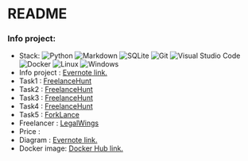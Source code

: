 # README

### Info project:
* Stack: ![Python](https://img.shields.io/badge/Python-3776AB?style=plastic&logo=python&logoColor=white)
![Markdown](https://img.shields.io/badge/Markdown-000000?style=plastic&logo=markdown&logoColor=white)
![SQLite](https://img.shields.io/badge/SQLite-07405E?style=plastic&logo=sqlite&logoColor=white)
![Git](https://img.shields.io/badge/-Git-1b1e26?style=plastic&logo=Git&logoColor=F05032)
![Visual Studio Code](https://img.shields.io/badge/-VS%20Code-1b1e26?style=plastic&logo=Visual-Studio-Code&logoColor=007ACC)
![Docker](https://img.shields.io/badge/-Docker-1b1e26?style=plastic&logo=Docker&logoColor=2496ED)
![Linux](https://img.shields.io/badge/-Linux-1b1e26?style=plastic&logo=Linux&logoColor=FFFFFF)
![Windows](https://img.shields.io/badge/Windows-0078D6?style=plastic&logo=windows&logoColor=white)
* Info project : [Evernote link.](https://www.evernote.com/shard/s434/sh/472befde-2613-6618-ae14-eb62bd5dca39/a4c48b123c6ced1c5b8461a3f15d4fa7)
* Task1 : [FreelanceHunt](https://freelancehunt.com/project/parsing-rtf-faylov-pomoschyu-regulyarok/976922.html#bid-10207566)
* Task2 : [FreelanceHunt](https://freelancehunt.com/project/dorabotki-parsera-imen-advokatov-gosreestra/985029.html#bid-10277818)
* Task3 : [FreelanceHunt](https://freelancehunt.com/project/dorabotki-parsera-log-fayl/996611.html#bid-10380317)
* Task4 : [FreelanceHunt](https://freelancehunt.com/project/parser-meri-presecheniya-dlya-kriminalnyih-del/980635.html#bid-10237530)
* Task5 : [ForkLance](https://www.forklance.com/task/reformatirovanie-koda-parsera-na-python/)
* Freelancer : [LegalWings](https://freelancehunt.com/freelancer/LegalWings.html)
* Price : 
* Diagram : [Evernote link.](https://www.evernote.com/shard/s434/sh/795d10d6-3f37-5d4d-2901-870706b92126/6d15768ca96db399223090b0cdb87a19)
* Docker image: [Docker Hub link.](https://hub.docker.com/repository/docker/mozheykin/rtf-parcer)

